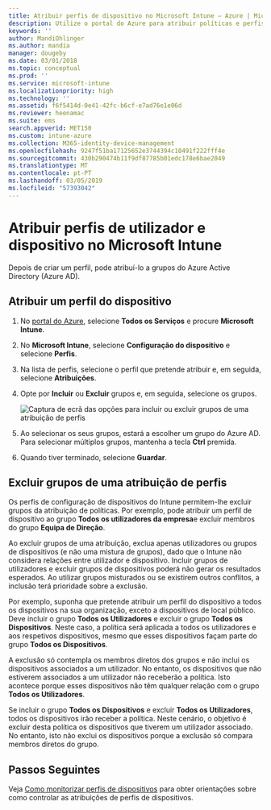 ```yaml
---
title: Atribuir perfis de dispositivo no Microsoft Intune – Azure | Microsoft Docs
description: Utilize o portal do Azure para atribuir políticas e perfis de dispositivo a utilizadores e dispositivos. Saiba como excluir grupos de uma atribuição de perfis no Microsoft InTune.
keywords: ''
author: MandiOhlinger
ms.author: mandia
manager: dougeby
ms.date: 03/01/2018
ms.topic: conceptual
ms.prod: ''
ms.service: microsoft-intune
ms.localizationpriority: high
ms.technology: ''
ms.assetid: f6f5414d-0e41-42fc-b6cf-e7ad76e1e06d
ms.reviewer: heenamac
ms.suite: ems
search.appverid: MET150
ms.custom: intune-azure
ms.collection: M365-identity-device-management
ms.openlocfilehash: 9247f51ba17125652e3744394c10491f222fff4e
ms.sourcegitcommit: 430b290474b11f9df87785b01edc178e6bae2049
ms.translationtype: MT
ms.contentlocale: pt-PT
ms.lasthandoff: 03/05/2019
ms.locfileid: "57393042"
---
```

# <a name="assign-user-and-device-profiles-in-microsoft-intune"></a>Atribuir perfis de utilizador e dispositivo no Microsoft Intune

Depois de criar um perfil, pode atribuí-lo a grupos do Azure Active Directory (Azure AD).

## <a name="assign-a-device-profile"></a>Atribuir um perfil do dispositivo

1. No [portal do Azure](https://portal.azure.com), selecione **Todos os Serviços** e procure **Microsoft Intune**.
2. No **Microsoft Intune**, selecione **Configuração do dispositivo** e selecione **Perfis**.
3. Na lista de perfis, selecione o perfil que pretende atribuir e, em seguida, selecione **Atribuições**.
4. Opte por **Incluir** ou **Excluir** grupos e, em seguida, selecione os grupos.  

    ![Captura de ecrã das opções para incluir ou excluir grupos de uma atribuição de perfis](./media/group-include-exclude.png)

5. Ao selecionar os seus grupos, estará a escolher um grupo do Azure AD. Para selecionar múltiplos grupos, mantenha a tecla **Ctrl** premida.
6. Quando tiver terminado, selecione **Guardar**.

## <a name="exclude-groups-from-a-profile-assignment"></a>Excluir grupos de uma atribuição de perfis

Os perfis de configuração de dispositivos do Intune permitem-lhe excluir grupos da atribuição de políticas. Por exemplo, pode atribuir um perfil de dispositivo ao grupo **Todos os utilizadores da empresa**e excluir membros do grupo **Equipa de Direção**.

Ao excluir grupos de uma atribuição, exclua apenas utilizadores ou grupos de dispositivos (e não uma mistura de grupos), dado que o Intune não considera relações entre utilizador e dispositivo. Incluir grupos de utilizadores e excluir grupos de dispositivos poderá não gerar os resultados esperados. Ao utilizar grupos misturados ou se existirem outros conflitos, a inclusão terá prioridade sobre a exclusão.

Por exemplo, suponha que pretende atribuir um perfil do dispositivo a todos os dispositivos na sua organização, exceto a dispositivos de local público. Deve incluir o grupo **Todos os Utilizadores** e excluir o grupo **Todos os Dispositivos**. Neste caso, a política será aplicada a todos os utilizadores e aos respetivos dispositivos, mesmo que esses dispositivos façam parte do grupo **Todos os Dispositivos**.

A exclusão só contempla os membros diretos dos grupos e não inclui os dispositivos associados a um utilizador. No entanto, os dispositivos que não estiverem associados a um utilizador não receberão a política. Isto acontece porque esses dispositivos não têm qualquer relação com o grupo **Todos os Utilizadores**.

Se incluir o grupo **Todos os Dispositivos** e excluir **Todos os Utilizadores**, todos os dispositivos irão receber a política. Neste cenário, o objetivo é excluir desta política os dispositivos que tiverem um utilizador associado. No entanto, isto não exclui os dispositivos porque a exclusão só compara membros diretos do grupo.

## <a name="next-steps"></a>Passos Seguintes
Veja [Como monitorizar perfis de dispositivos](device-profile-monitor.md) para obter orientações sobre como controlar as atribuições de perfis de dispositivos.
